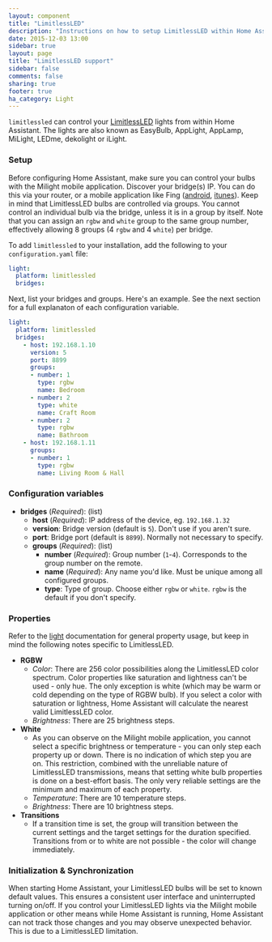 ```yaml
---
layout: component
title: "LimitlessLED"
description: "Instructions on how to setup LimitlessLED within Home Assistant."
date: 2015-12-03 13:00
sidebar: true
layout: page
title: "LimitlessLED support"
sidebar: false
comments: false
sharing: true
footer: true
ha_category: Light
---
```


`limitlessled` can control your [LimitlessLED](http://www.limitlessled.com/) lights from within Home Assistant. The lights are also known as EasyBulb, AppLight, AppLamp, MiLight, LEDme, dekolight or iLight.

### Setup

Before configuring Home Assistant, make sure you can control your bulbs with the Milight mobile application. Discover your bridge(s) IP. You can do this via your router, or a mobile application like Fing ([android](https://play.google.com/store/apps/details?id=com.overlook.android.fing&hl=en), [itunes](https://itunes.apple.com/us/app/fing-network-scanner/id430921107?mt=8)). Keep in mind that LimitlessLED bulbs are controlled via groups. You cannot control an individual bulb via the bridge, unless it is in a group by itself. Note that you can assign an `rgbw` and `white` group to the same group number, effectively allowing 8 groups (4 `rgbw` and 4 `white`) per bridge.

To add `limitlessled` to your installation, add the following to your `configuration.yaml` file:

```yaml
light:
  platform: limitlessled
  bridges:
```

Next, list your bridges and groups. Here's an example. See the next section for a full explanaton of each configuration variable.

```yaml
light:
  platform: limitlessled
  bridges:
    - host: 192.168.1.10
      version: 5
      port: 8899
      groups:
      - number: 1
        type: rgbw
        name: Bedroom
      - number: 2
        type: white
        name: Craft Room
      - number: 2
        type: rgbw
        name: Bathroom
    - host: 192.168.1.11
      groups:
      - number: 1
        type: rgbw
        name: Living Room & Hall
```

### Configuration variables

- **bridges** (*Required*): (list)
  - **host** (*Required*): IP address of the device, eg. `192.168.1.32`
  - **version**: Bridge version (default is `5`). Don't use if you aren't sure.
  - **port**: Bridge port (default is `8899`). Normally not necessary to specify. 
  - **groups** (*Required*): (list)
    - **number** (*Required*): Group number (`1`-`4`). Corresponds to the group number on the remote.
    - **name** (*Required*): Any name you'd like. Must be unique among all configured groups.
    - **type**: Type of group. Choose either `rgbw` or `white`. `rgbw` is the default if you don't specify.

### Properties
Refer to the [light]({{site_root}}/components/light) documentation for general property usage, but keep in mind the following notes specific to LimitlessLED.

- **RGBW**
  - *Color*: There are 256 color possibilities along the LimitlessLED color spectrum. Color properties like saturation and lightness can't be used - only hue. The only exception is white (which may be warm or cold depending on the type of RGBW bulb). If you select a color with saturation or lightness, Home Assistant will calculate the nearest valid LimitlessLED color.
  - *Brightness*: There are 25 brightness steps.
- **White**
  - As you can observe on the Milight mobile application, you cannot select a specific brightness or temperature - you can only step each property up or down. There is no indication of which step you are on. This restriction, combined with the unreliable nature of LimitlessLED transmissions, means that setting white bulb properties is done on a best-effort basis. The only very reliable settings are the minimum and maximum of each property.
  - *Temperature*: There are 10 temperature steps.
  - *Brightness*: There are 10 brightness steps.
- **Transitions**
  - If a transition time is set, the group will transition between the current settings and the target settings for the duration specified. Transitions from or to white are not possible -  the color will change immediately.

### Initialization & Synchronization

When starting Home Assistant, your LimitlessLED bulbs will be set to known default values. This ensures a consistent user interface and uninterrupted turning on/off. If you control your LimitlessLED lights via the Milight mobile application or other means while Home Assistant is running, Home Assistant can not track those changes and you may observe unexpected behavior. This is due to a LimitlessLED limitation.
